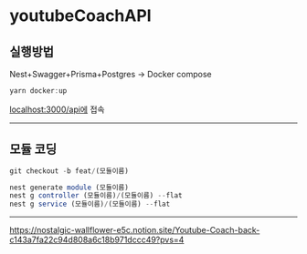 # youtubeCoachAPI
## 실행방법

Nest+Swagger+Prisma+Postgres → Docker compose

```jsx
yarn docker:up
```

[localhost:3000/api에](http://localhost:3000/api에) 접속

---

## 모듈 코딩

```jsx
git checkout -b feat/(모듈이름)
```

```jsx
nest generate module (모듈이름)
nest g controller (모듈이름)/(모듈이름) --flat
nest g service (모듈이름)/(모듈이름) --flat
```

---

https://nostalgic-wallflower-e5c.notion.site/Youtube-Coach-back-c143a7fa22c94d808a6c18b971dccc49?pvs=4
